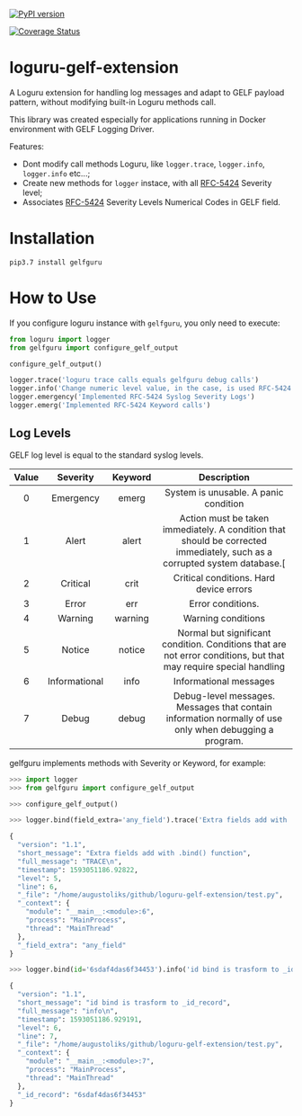 [![PyPI version](https://badge.fury.io/py/gelfguru.svg)](https://badge.fury.io/py/gelfguru)

[![Coverage Status](https://coveralls.io/repos/github/augustoliks/loguru-gelf-extension/badge.svg?branch=master)](https://coveralls.io/github/augustoliks/loguru-gelf-extension?branch=master)


# loguru-gelf-extension

A Loguru extension for handling log messages and adapt to GELF payload pattern, without modifying  built-in Loguru methods call.

This library was created especially for applications running in Docker environment with GELF Logging Driver.

Features:

- Dont modify call methods Loguru, like `logger.trace`, `logger.info`, `logger.info` etc...;
- Create new methods for `logger` instace, with all [RFC-5424](https://en.wikipedia.org/wiki/Syslog) Severity level;
- Associates [RFC-5424](https://en.wikipedia.org/wiki/Syslog) Severity Levels Numerical Codes in GELF field.


# Installation

```shell
pip3.7 install gelfguru
```


# How to Use 

If you configure loguru instance with `gelfguru`, you only need to execute:

```python
from loguru import logger
from gelfguru import configure_gelf_output

configure_gelf_output()

logger.trace('loguru trace calls equals gelfguru debug calls')
logger.info('Change numeric level value, in the case, is used RFC-5424 numeric level value')
logger.emergency('Implemented RFC-5424 Syslog Severity Logs')
logger.emerg('Implemented RFC-5424 Keyword calls')
```


## Log Levels

GELF log level is equal to the standard syslog levels.


Value |	Severity	   | Keyword  | Description
:---: |:---:           |:---:     | :---:
0     | Emergency      |  emerg   | System is unusable. A panic condition
1     | Alert          |  alert   | Action must be taken immediately. A condition that should be corrected immediately, such as a corrupted system database.[
2     | Critical       |  crit    | Critical conditions. Hard device errors
3     | Error          |  err     | Error conditions. 
4     | Warning        |  warning | Warning conditions
5     | Notice         |  notice  | Normal but significant condition. Conditions that are not error conditions, but that may require special handling
6     | Informational  |  info    | Informational messages
7     | Debug          |  debug   | Debug-level messages. Messages that contain information normally of use only when debugging a program.


gelfguru implements methods with Severity or Keyword, for example:

```python
>>> import logger
>>> from gelfguru import configure_gelf_output 

>>> configure_gelf_output() 

>>> logger.bind(field_extra='any_field').trace('Extra fields add with .bind() function')

{
  "version": "1.1",
  "short_message": "Extra fields add with .bind() function",
  "full_message": "TRACE\n",
  "timestamp": 1593051186.92822,
  "level": 5,
  "line": 6,
  "_file": "/home/augustoliks/github/loguru-gelf-extension/test.py",
  "_context": {
    "module": "__main__:<module>:6",
    "process": "MainProcess",
    "thread": "MainThread"
  },
  "_field_extra": "any_field"
}

>>> logger.bind(id='6sdaf4das6f34453').info('id bind is trasform to _id_record')

{
  "version": "1.1",
  "short_message": "id bind is trasform to _id_record",
  "full_message": "info\n",
  "timestamp": 1593051186.929191,
  "level": 6,
  "line": 7,
  "_file": "/home/augustoliks/github/loguru-gelf-extension/test.py",
  "_context": {
    "module": "__main__:<module>:7",
    "process": "MainProcess",
    "thread": "MainThread"
  },
  "_id_record": "6sdaf4das6f34453"
}
```
